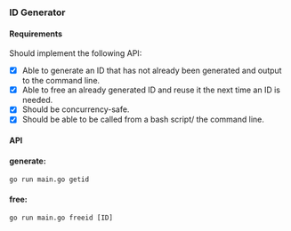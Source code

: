 ### ID Generator

#### Requirements

Should implement the following API:
- [x] Able to generate an ID that has not already been generated and output to the command line.
- [x] Able to free an already generated ID and reuse it the next time an ID is needed.
- [x] Should be concurrency-safe.
- [x] Should be able to be called from a bash script/ the command line.

#### API

#### generate:

```
go run main.go getid
```

#### free:

```
go run main.go freeid [ID]
```
